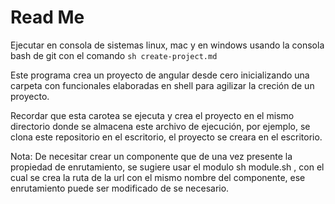 # Read Me

Ejecutar en consola de sistemas linux, mac y en windows usando la consola bash de git con el comando `sh create-project.md`

Este programa crea un proyecto de angular desde cero inicializando una carpeta con funcionales elaboradas en shell para agilizar la creción de un proyecto.

Recordar que esta carotea se ejecuta y crea el proyecto en el mismo directorio donde se almacena este archivo de ejecución, por ejemplo, se clona este repositorio en el escritorio, el proyecto se creara en el escritorio.

Nota: De necesitar crear un componente que de una vez presente la propiedad de enrutamiento, se sugiere usar el modulo sh module.sh , con el cual se crea la ruta de la url con el mismo nombre del componente, ese enrutamiento puede ser modificado de se necesario.